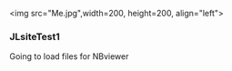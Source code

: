 <img src="Me.jpg",width=200, height=200, align="left">
<br>
### JLsiteTest1
Going to load files for NBviewer
